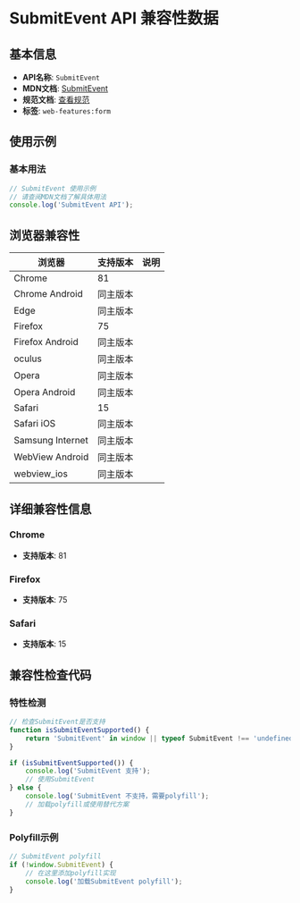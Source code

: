 # SubmitEvent API 兼容性数据

## 基本信息

- **API名称**: `SubmitEvent`
- **MDN文档**: [SubmitEvent](https://developer.mozilla.org/docs/Web/API/SubmitEvent)
- **规范文档**: [查看规范](https://html.spec.whatwg.org/multipage/form-control-infrastructure.html#the-submitevent-interface)
- **标签**: `web-features:form`

## 使用示例

### 基本用法

```javascript
// SubmitEvent 使用示例
// 请查阅MDN文档了解具体用法
console.log('SubmitEvent API');
```

## 浏览器兼容性

| 浏览器 | 支持版本 | 说明 |
|--------|----------|------|
| Chrome | 81 |  |
| Chrome Android | 同主版本 |  |
| Edge | 同主版本 |  |
| Firefox | 75 |  |
| Firefox Android | 同主版本 |  |
| oculus | 同主版本 |  |
| Opera | 同主版本 |  |
| Opera Android | 同主版本 |  |
| Safari | 15 |  |
| Safari iOS | 同主版本 |  |
| Samsung Internet | 同主版本 |  |
| WebView Android | 同主版本 |  |
| webview_ios | 同主版本 |  |

## 详细兼容性信息

### Chrome

- **支持版本**: 81

### Firefox

- **支持版本**: 75

### Safari

- **支持版本**: 15

## 兼容性检查代码

### 特性检测

```javascript
// 检查SubmitEvent是否支持
function isSubmitEventSupported() {
    return 'SubmitEvent' in window || typeof SubmitEvent !== 'undefined';
}

if (isSubmitEventSupported()) {
    console.log('SubmitEvent 支持');
    // 使用SubmitEvent
} else {
    console.log('SubmitEvent 不支持，需要polyfill');
    // 加载polyfill或使用替代方案
}
```

### Polyfill示例

```javascript
// SubmitEvent polyfill
if (!window.SubmitEvent) {
    // 在这里添加polyfill实现
    console.log('加载SubmitEvent polyfill');
}
```

